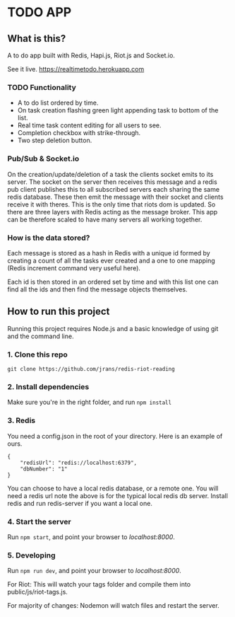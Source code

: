 # TODO APP

## What is this?

A to do app built with Redis, Hapi.js, Riot.js and Socket.io.

See it live. https://realtimetodo.herokuapp.com


### TODO Functionality

* A to do list ordered by time.
* On task creation flashing green light appending task to bottom of the list.
* Real time task content editing for all users to see.
* Completion checkbox with strike-through.
* Two step deletion button.


### Pub/Sub & Socket.io

On the creation/update/deletion of a task the clients socket emits to its server. The socket on the server then receives this message and a redis pub client publishes this to all subscribed servers each sharing the same redis database. These then emit the message with their socket and clients receive it with theres. This is the only time that riots dom is updated. So there are three layers with Redis acting as the message broker. This app can be therefore scaled to have many servers all working together.


### How is the data stored?

Each message is stored as a hash in Redis with a unique id formed by creating a count of all the tasks ever created and a one to one mapping (Redis increment command very useful here).

Each id is then stored in an ordered set by time and with this list one can find all the ids and then find the message objects themselves.

## How to run this project

Running this project requires Node.js and a basic knowledge of using git and the command line.

### 1. Clone this repo

``` git clone https://github.com/jrans/redis-riot-reading  ```

### 2. Install dependencies

Make sure you're in the right folder, and run ```npm install```

### 3. Redis

You need a config.json in the root of your directory. Here is an example of ours.

```
{
    "redisUrl": "redis://localhost:6379",
    "dbNumber": "1"
}
```


You can choose to have a local redis database, or a remote one. You will need a redis url note the above is for the typical local redis db server. Install redis and run redis-server if you want a local one.

### 4. Start the server

Run ```npm start```, and point your browser to *localhost:8000*.

### 5. Developing

Run ```npm run dev```, and point your browser to *localhost:8000*.

For Riot: This will watch your tags folder and compile them into public/js/riot-tags.js.

For majority of changes: Nodemon will watch files and restart the server.
